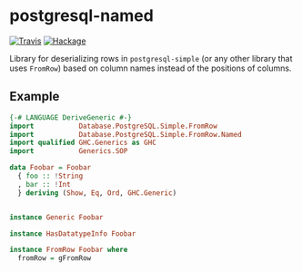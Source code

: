 # postgresql-named

[![Travis](https://img.shields.io/travis/cocreature/postgresql-named.svg)]()
[![Hackage](https://img.shields.io/hackage/v/postgresql-named.svg)]()

Library for deserializing rows in `postgresql-simple` (or any other
library that uses `FromRow`) based on column names instead of the
positions of columns.

## Example

```haskell
{-# LANGUAGE DeriveGeneric #-}
import           Database.PostgreSQL.Simple.FromRow
import           Database.PostgreSQL.Simple.FromRow.Named
import qualified GHC.Generics as GHC
import           Generics.SOP

data Foobar = Foobar
  { foo :: !String
  , bar :: !Int
  } deriving (Show, Eq, Ord, GHC.Generic)


instance Generic Foobar

instance HasDatatypeInfo Foobar

instance FromRow Foobar where
  fromRow = gFromRow
```
